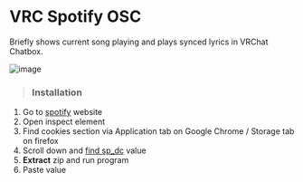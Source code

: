 # VRC Spotify OSC

Briefly shows current song playing and plays synced lyrics in VRChat Chatbox.

![image](https://github.com/Mikkukun/VRC_Spotify_OSC/assets/51969732/cfc19b67-047f-4826-9d17-74c13face57a)

> ### Installation

1. Go to [spotify](https://open.spotify.com) website
2. Open inspect element
3. Find cookies section via Application tab on Google Chrome / Storage tab on firefox
4. Scroll down and [find sp_dc](https://github.com/akashrchandran/syrics/wiki/Finding-sp_dc) value
5. **Extract** zip and run program
6. Paste value

